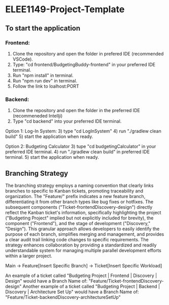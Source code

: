 # ELEE1149-Project-Template

## To start the application

### Frontend:

1) Clone the repository and open the folder in prefered IDE (recommended VSCode).
2) Type: "cd frontend/BudgetingBuddy-frontend" in your preferred IDE terminal.
3) Run "npm install" in terminal.
4) Run "npm run dev" in terminal.
5) Follow the link to loalhost:PORT


### Backend:

1) Clone the repository and open the folder in the preferred IDE (recommeneded Intellji)
2) Type "cd backend" into your preferred IDE terminal.

Option 1: Log-In System:
3) type "cd LogInSystem"
4) run "./gradlew clean build"
5) start the application when ready.

Option 2: Budgeting Calculator
3) tupe "cd budgetingCalculator" in your preferred IDE terminal.
4) run "./gradlew clean build" in preferred IDE terminal.
5) start the application when ready.



## Branching Strategy 

The branching strategy employs a naming convention that clearly links branches to specific to Kanban tickets, promoting traceability and organization. The "Feature/" prefix indicates a new feature branch, differentiating it from other branch types like bug fixes or hotfixes. The subsequent components ("Ticket-frontendDiscovery-design") directly reflect the Kanban ticket's information, specifically highlighting the project ("Budgeting Project" implied but not explicitly included for brevity), the component ("Frontend"), and the stage of development ("Discovery," "Design"). This granular approach allows developers to easily identify the purpose of each branch, simplifies merging and management, and provides a clear audit trail linking code changes to specific requirements. The strategy enhances collaboration by providing a standardized and readily understandable system for managing multiple parallel development efforts within a larger project.

Main -> Feature[Insert Specific Branch] -> Ticket[Insert Specific Workload]

An example of a ticket called "Budgeting Project | Frontend | Discovery | Design" would have a Branch Name of: "Feature/Ticket-frontendDiscovery-design"
Another example of a ticket called "Budgeting Project | Backend | Discovery | Architecture Set Up" would have a Branch Name of: "Feature/Ticket-backendDiscovery-architectureSetUp"

